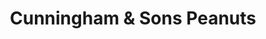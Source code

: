 ---
title: "Cunningham & Sons Peanuts"
url: /quitman/cunningham-and-sons-peanuts/
shop: agrarian
---